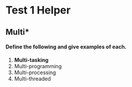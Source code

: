 # Test 1 Helper
## Multi\*
#### **Define the following and give examples of each.**

1. **Multi-tasking**
2. Multi-programming
3. Multi-processing
4. Multi-threaded
